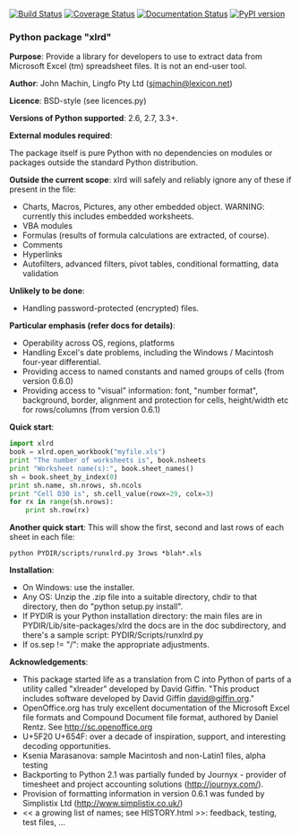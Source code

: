 [![Build Status](https://travis-ci.org/python-excel/xlrd.svg?branch=master)](https://travis-ci.org/python-excel/xlrd)
[![Coverage Status](https://coveralls.io/repos/github/python-excel/xlrd/badge.svg?branch=master)](https://coveralls.io/github/python-excel/xlrd?branch=master)
[![Documentation Status](https://readthedocs.org/projects/xlrd/badge/?version=latest)](http://xlrd.readthedocs.io/en/latest/?badge=latest)
[![PyPI version](https://badge.fury.io/py/xlrd.svg)](https://badge.fury.io/py/xlrd)

### Python package "xlrd"

**Purpose**: Provide a library for developers to use to extract data from Microsoft Excel (tm) spreadsheet files. It is not an end-user tool.

**Author**: John Machin, Lingfo Pty Ltd (sjmachin@lexicon.net)

**Licence**: BSD-style (see licences.py)

**Versions of Python supported**: 2.6, 2.7, 3.3+.

**External modules required**:

The package itself is pure Python with no dependencies on modules or packages outside the standard Python distribution.

**Outside the current scope**: xlrd will safely and reliably ignore any of these if present in the file:

*   Charts, Macros, Pictures, any other embedded object. WARNING: currently this includes embedded worksheets.
*   VBA modules
*   Formulas (results of formula calculations are extracted, of course).
*   Comments
*   Hyperlinks
*   Autofilters, advanced filters, pivot tables, conditional formatting, data validation

**Unlikely to be done**:

*   Handling password-protected (encrypted) files.

**Particular emphasis (refer docs for details)**:

*   Operability across OS, regions, platforms
*   Handling Excel's date problems, including the Windows / Macintosh four-year differential.
*   Providing access to named constants and named groups of cells (from version 0.6.0)
*   Providing access to "visual" information: font, "number format", background, border, alignment and protection for cells, height/width etc for rows/columns (from version 0.6.1)

**Quick start**:

```python
import xlrd
book = xlrd.open_workbook("myfile.xls")
print "The number of worksheets is", book.nsheets
print "Worksheet name(s):", book.sheet_names()
sh = book.sheet_by_index(0)
print sh.name, sh.nrows, sh.ncols
print "Cell D30 is", sh.cell_value(rowx=29, colx=3)
for rx in range(sh.nrows):
    print sh.row(rx)
```

**Another quick start**: This will show the first, second and last rows of each sheet in each file:

    python PYDIR/scripts/runxlrd.py 3rows *blah*.xls

**Installation**:

*   On Windows: use the installer.
*   Any OS: Unzip the .zip file into a suitable directory, chdir to that directory, then do "python setup.py install".
*   If PYDIR is your Python installation directory: the main files are in PYDIR/Lib/site-packages/xlrd the docs are in the doc subdirectory, and there's a sample script: PYDIR/Scripts/runxlrd.py
*   If os.sep != "/": make the appropriate adjustments.

**Acknowledgements**:

*   This package started life as a translation from C into Python of parts of a utility called "xlreader" developed by David Giffin. "This product includes software developed by David Giffin <david@giffin.org>."
*   OpenOffice.org has truly excellent documentation of the Microsoft Excel file formats and Compound Document file format, authored by Daniel Rentz. See http://sc.openoffice.org
*   U+5F20 U+654F: over a decade of inspiration, support, and interesting decoding opportunities.
*   Ksenia Marasanova: sample Macintosh and non-Latin1 files, alpha testing
*   Backporting to Python 2.1 was partially funded by Journyx - provider of timesheet and project accounting solutions (http://journyx.com/).
*   Provision of formatting information in version 0.6.1 was funded by Simplistix Ltd (http://www.simplistix.co.uk/)
*   << a growing list of names; see HISTORY.html >>: feedback, testing, test files, ...
